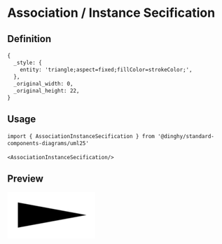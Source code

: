 # Association / Instance Secification

## Definition

```
{
  _style: { 
    entity: 'triangle;aspect=fixed;fillColor=strokeColor;',
  },
  _original_width: 0,
  _original_height: 22,
}
```

## Usage

```
import { AssociationInstanceSecification } from '@dinghy/standard-components-diagrams/uml25'

<AssociationInstanceSecification/>
```

## Preview

<img src="./association-instance-secification.png" width="200"/>
